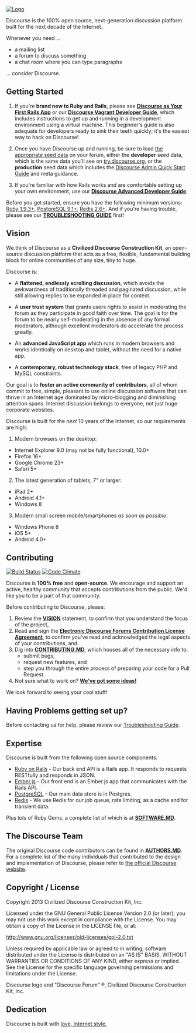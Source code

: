 <a href="http://www.discourse.org/">![Logo](https://raw.github.com/discourse/discourse/master/images/discourse.png)</a>

Discourse is the 100% open source, next-generation discussion platform built for the next decade of the Internet.

Whenever you need ...

- a mailing list
- a forum to discuss something
- a chat room where you can type paragraphs

... consider Discourse.

## Getting Started

1. If you're **brand new to Ruby and Rails**, please see [**Discourse as Your First Rails App**](http://blog.discourse.org/2013/04/discourse-as-your-first-rails-app/) or our [**Discourse Vagrant Developer Guide**](https://github.com/discourse/discourse/blob/master/docs/VAGRANT.md), which includes instructions to get up and running in a development environment using a virtual machine. This beginner's guide is also adequate for developers ready to sink their teeth quickly; it's the easiest way to hack on Discourse!

2. Once you have Discourse up and running, be sure to load [the appropriate seed data](https://github.com/discourse/discourse/tree/master/pg_dumps) on your forum, either the **developer** seed data, which is the same data you'll see on [try.discourse.org](http://try.discourse.org), or the **production** seed data which includes the [Discourse Admin Quick Start Guide](https://github.com/discourse/discourse/wiki/The-Discourse-Admin-Quick-Start-Guide) and meta guidance.

3. If you're familiar with how Rails works and are comfortable setting up your own environment, use our [**Discourse Advanced Developer Guide**](https://github.com/discourse/discourse/blob/master/docs/DEVELOPER-ADVANCED.md).

Before you get started, ensure you have the following minimum versions: [Ruby 1.9.3+](http://www.ruby-lang.org/en/downloads/), [PostgreSQL 9.1+](http://www.postgresql.org/download/), [Redis 2.6+](http://redis.io/download). And if you're having trouble, please see our [**TROUBLESHOOTING GUIDE**](https://github.com/discourse/discourse/blob/master/docs/TROUBLESHOOTING.md) first!

## Vision

We think of Discourse as a **Civilized Discourse Construction Kit**, an open-source discussion platform that acts as a free, flexible, fundamental building block for online communities of any size, tiny to huge.

Discourse is: 

- A **flattened, endlessly scrolling discussion**, which avoids the awkwardness of traditionally threaded and paginated discussion, while still allowing replies to be expanded in place for context.

- A **user trust system** that grants users rights to assist in moderating the forum as they participate in good faith over time. The goal is for the forum to be nearly self-moderating in the absence of any formal moderators, although excellent moderators do accelerate the process greatly.

- An **advanced JavaScript app** which runs in modern browsers and works identically on desktop and tablet, without the need for a native app.

- A **contemporary, robust technology stack**, free of legacy PHP and MySQL constraints.

Our goal is to **foster an active community of contributors**, all of whom commit to free, simple, pleasant to use online discussion software that can thrive in an Internet age dominated by micro-blogging and diminishing attention spans. Internet discussion belongs to everyone, not just huge corporate websites.

Discourse is built for the *next* 10 years of the Internet, so our requirements are high:

1. Modern browsers on the desktop:
  - Internet Explorer 9.0 (may not be fully functional), 10.0+
  - Firefox 16+
  - Google Chrome 23+
  - Safari 5+
2. The latest generation of tablets, 7" or larger:
  - iPad 2+
  - Android 4.1+
  - Windows 8
3. Modern small screen mobile/smartphones *as soon as possible*:
  - Windows Phone 8
  - iOS 5+
  - Android 4.0+

## Contributing

[![Build Status](https://travis-ci.org/discourse/discourse.png)](https://travis-ci.org/discourse/discourse)
[![Code Climate](https://codeclimate.com/github/discourse/discourse.png)](https://codeclimate.com/github/discourse/discourse)

Discourse is **100% free** and **open-source**. We encourage and support an active, healthy community that
accepts contributions from the public. We'd like you to be a part of that community.

Before contributing to Discourse, please:

1. Review the [**VISION**](#vision) statement, to confirm that you understand the focus of the project,
2. Read and sign the [**Electronic Discourse Forums Contribution License Agreement**](http://discourse.org/cla), to confirm you've read and acknowledged the legal aspects of your contributions, and
3. Dig into [**CONTRIBUTING.MD**](https://github.com/discourse/discourse/blob/master/docs/CONTRIBUTING.md), which houses all of the necessary info to:
   - submit bugs,
   - request new features, and
   - step you through the entire process of preparing your code for a Pull Request.
4. Not sure what to work on? [**We've got some ideas!**](http://meta.discourse.org/t/so-you-want-to-help-out-with-discourse/3823)

We look forward to seeing your cool stuff!

## Having Problems getting set up?

Before contacting us for help, please review our [Troubleshooting Guide](https://github.com/discourse/discourse/blob/master/docs/TROUBLESHOOTING.md).

## Expertise

Discourse is built from the following open source components:

- [Ruby on Rails](https://github.com/rails/rails) - Our back end API is a Rails app. It responds to requests RESTfully and responds in JSON.
- [Ember.js](https://github.com/emberjs/ember.js) - Our front end is an Ember.js app that communicates with the Rails API.
- [PostgreSQL](http://www.postgresql.org/) - Our main data store is in Postgres.
- [Redis](http://redis.io/) - We use Redis for our job queue, rate limiting, as a cache and for transient data.

Plus *lots* of Ruby Gems, a complete list of which is at [**SOFTWARE.MD**](https://github.com/discourse/discourse/blob/master/docs/SOFTWARE.md).

## The Discourse Team

The original Discourse code contributors can be found in [**AUTHORS.MD**](https://github.com/discourse/discourse/blob/master/docs/AUTHORS.md). For a complete list of the many individuals that contributed to the design and implementation of Discourse, please refer to [the official Discourse website](http://www.discourse.org).

## Copyright / License

Copyright 2013 Civilized Discourse Construction Kit, Inc.

Licensed under the GNU General Public License Version 2.0 (or later);
you may not use this work except in compliance with the License.
You may obtain a copy of the License in the LICENSE file, or at:

   http://www.gnu.org/licenses/old-licenses/gpl-2.0.txt

Unless required by applicable law or agreed to in writing, software
distributed under the License is distributed on an "AS IS" BASIS,
WITHOUT WARRANTIES OR CONDITIONS OF ANY KIND, either express or implied.
See the License for the specific language governing permissions and
limitations under the License.

Discourse logo and “Discourse Forum” ®, Civilized Discourse Construction Kit, Inc.

## Dedication

Discourse is built with [love, Internet style.](http://www.youtube.com/watch?v=Xe1TZaElTAs)
